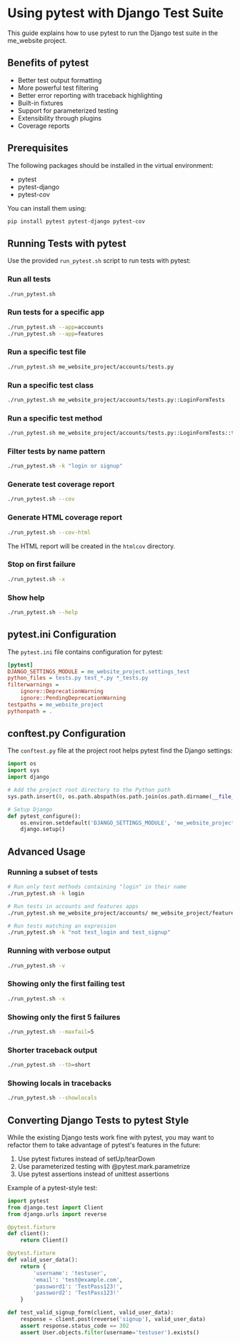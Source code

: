 # Using pytest with Django Test Suite

This guide explains how to use pytest to run the Django test suite in the me_website project.

## Benefits of pytest

- Better test output formatting
- More powerful test filtering
- Better error reporting with traceback highlighting
- Built-in fixtures
- Support for parameterized testing
- Extensibility through plugins
- Coverage reports

## Prerequisites

The following packages should be installed in the virtual environment:
- pytest
- pytest-django
- pytest-cov

You can install them using:
```bash
pip install pytest pytest-django pytest-cov
```

## Running Tests with pytest

Use the provided `run_pytest.sh` script to run tests with pytest:

### Run all tests
```bash
./run_pytest.sh
```

### Run tests for a specific app
```bash
./run_pytest.sh --app=accounts
./run_pytest.sh --app=features
```

### Run a specific test file
```bash
./run_pytest.sh me_website_project/accounts/tests.py
```

### Run a specific test class
```bash
./run_pytest.sh me_website_project/accounts/tests.py::LoginFormTests
```

### Run a specific test method
```bash
./run_pytest.sh me_website_project/accounts/tests.py::LoginFormTests::test_valid_login_form
```

### Filter tests by name pattern
```bash
./run_pytest.sh -k "login or signup"
```

### Generate test coverage report
```bash
./run_pytest.sh --cov
```

### Generate HTML coverage report
```bash
./run_pytest.sh --cov-html
```
The HTML report will be created in the `htmlcov` directory.

### Stop on first failure
```bash
./run_pytest.sh -x
```

### Show help
```bash
./run_pytest.sh --help
```

## pytest.ini Configuration

The `pytest.ini` file contains configuration for pytest:

```ini
[pytest]
DJANGO_SETTINGS_MODULE = me_website_project.settings_test
python_files = tests.py test_*.py *_tests.py
filterwarnings =
    ignore::DeprecationWarning
    ignore::PendingDeprecationWarning
testpaths = me_website_project
pythonpath = .
```

## conftest.py Configuration

The `conftest.py` file at the project root helps pytest find the Django settings:

```python
import os
import sys
import django

# Add the project root directory to the Python path
sys.path.insert(0, os.path.abspath(os.path.join(os.path.dirname(__file__), 'me_website_project')))

# Setup Django
def pytest_configure():
    os.environ.setdefault('DJANGO_SETTINGS_MODULE', 'me_website_project.settings_test')
    django.setup()
```

## Advanced Usage

### Running a subset of tests
```bash
# Run only test methods containing "login" in their name
./run_pytest.sh -k login

# Run tests in accounts and features apps
./run_pytest.sh me_website_project/accounts/ me_website_project/features/

# Run tests matching an expression
./run_pytest.sh -k "not test_login and test_signup"
```

### Running with verbose output
```bash
./run_pytest.sh -v
```

### Showing only the first failing test
```bash
./run_pytest.sh -x
```

### Showing only the first 5 failures
```bash
./run_pytest.sh --maxfail=5
```

### Shorter traceback output
```bash
./run_pytest.sh --tb=short
```

### Showing locals in tracebacks
```bash
./run_pytest.sh --showlocals
```

## Converting Django Tests to pytest Style

While the existing Django tests work fine with pytest, you may want to refactor them to take advantage of pytest's features in the future:

1. Use pytest fixtures instead of setUp/tearDown
2. Use parameterized testing with @pytest.mark.parametrize
3. Use pytest assertions instead of unittest assertions

Example of a pytest-style test:

```python
import pytest
from django.test import Client
from django.urls import reverse

@pytest.fixture
def client():
    return Client()

@pytest.fixture
def valid_user_data():
    return {
        'username': 'testuser',
        'email': 'test@example.com',
        'password1': 'TestPass123!',
        'password2': 'TestPass123!'
    }

def test_valid_signup_form(client, valid_user_data):
    response = client.post(reverse('signup'), valid_user_data)
    assert response.status_code == 302
    assert User.objects.filter(username='testuser').exists()
```